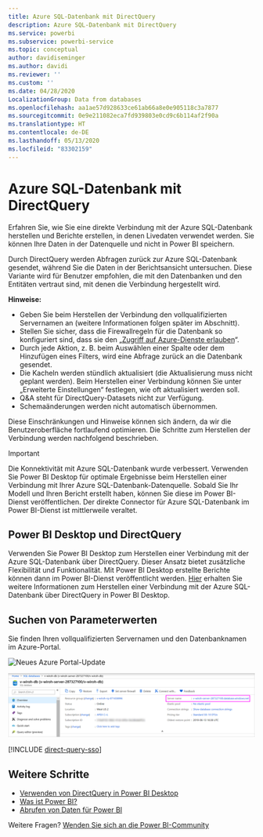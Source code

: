 ```yaml
---
title: Azure SQL-Datenbank mit DirectQuery
description: Azure SQL-Datenbank mit DirectQuery
ms.service: powerbi
ms.subservice: powerbi-service
ms.topic: conceptual
author: davidiseminger
ms.author: davidi
ms.reviewer: ''
ms.custom: ''
ms.date: 04/28/2020
LocalizationGroup: Data from databases
ms.openlocfilehash: aa1ae57d928633ce61ab66a8e0e905118c3a7877
ms.sourcegitcommit: 0e9e211082eca7fd939803e0cd9c6b114af2f90a
ms.translationtype: HT
ms.contentlocale: de-DE
ms.lasthandoff: 05/13/2020
ms.locfileid: "83302159"
---
```

# <a name="azure-sql-database-with-directquery"></a>Azure SQL-Datenbank mit DirectQuery

Erfahren Sie, wie Sie eine direkte Verbindung mit der Azure SQL-Datenbank herstellen und Berichte erstellen, in denen Livedaten verwendet werden. Sie können Ihre Daten in der Datenquelle und nicht in Power BI speichern.

Durch DirectQuery werden Abfragen zurück zur Azure SQL-Datenbank gesendet, während Sie die Daten in der Berichtsansicht untersuchen. Diese Variante wird für Benutzer empfohlen, die mit den Datenbanken und den Entitäten vertraut sind, mit denen die Verbindung hergestellt wird.

**Hinweise:**

* Geben Sie beim Herstellen der Verbindung den vollqualifizierten Servernamen an (weitere Informationen folgen später im Abschnitt).
* Stellen Sie sicher, dass die Firewallregeln für die Datenbank so konfiguriert sind, dass sie den „[Zugriff auf Azure-Dienste erlauben](https://docs.microsoft.com/azure/sql-database/sql-database-networkaccess-overview#allow-azure-services)“.
* Durch jede Aktion, z. B. beim Auswählen einer Spalte oder dem Hinzufügen eines Filters, wird eine Abfrage zurück an die Datenbank gesendet.
* Die Kacheln werden stündlich aktualisiert (die Aktualisierung muss nicht geplant werden). Beim Herstellen einer Verbindung können Sie unter „Erweiterte Einstellungen“ festlegen, wie oft aktualisiert werden soll.
* Q&A steht für DirectQuery-Datasets nicht zur Verfügung.
* Schemaänderungen werden nicht automatisch übernommen.

Diese Einschränkungen und Hinweise können sich ändern, da wir die Benutzeroberfläche fortlaufend optimieren. Die Schritte zum Herstellen der Verbindung werden nachfolgend beschrieben.

> [!Important]
> Die Konnektivität mit Azure SQL-Datenbank wurde verbessert.  Verwenden Sie Power BI Desktop für optimale Ergebnisse beim Herstellen einer Verbindung mit Ihrer Azure SQL-Datenbank-Datenquelle.  Sobald Sie Ihr Modell und Ihren Bericht erstellt haben, können Sie diese im Power BI-Dienst veröffentlichen.  Der direkte Connector für Azure SQL-Datenbank im Power BI-Dienst ist mittlerweile veraltet.

## <a name="power-bi-desktop-and-directquery"></a>Power BI Desktop und DirectQuery

Verwenden Sie Power BI Desktop zum Herstellen einer Verbindung mit der Azure SQL-Datenbank über DirectQuery. Dieser Ansatz bietet zusätzliche Flexibilität und Funktionalität. Mit Power BI Desktop erstellte Berichte können dann im Power BI-Dienst veröffentlicht werden. [Hier](desktop-use-directquery.md) erhalten Sie weitere Informationen zum Herstellen einer Verbindung mit der Azure SQL-Datenbank über DirectQuery in Power BI Desktop.

## <a name="find-parameter-values"></a>Suchen von Parameterwerten

Sie finden Ihren vollqualifizierten Servernamen und den Datenbanknamen im Azure-Portal.

![Neues Azure Portal-Update](media/service-azure-sql-database-with-direct-connect/azureportnew_update.png)

![Azure Portal-Update](media/service-azure-sql-database-with-direct-connect/azureportal_update.png)

[!INCLUDE [direct-query-sso](../includes/direct-query-sso.md)]

## <a name="next-steps"></a>Weitere Schritte

* [Verwenden von DirectQuery in Power BI Desktop](desktop-use-directquery.md)  
* [Was ist Power BI?](../fundamentals/power-bi-overview.md)  
* [Abrufen von Daten für Power BI](service-get-data.md)  

Weitere Fragen? [Wenden Sie sich an die Power BI-Community](https://community.powerbi.com/)
